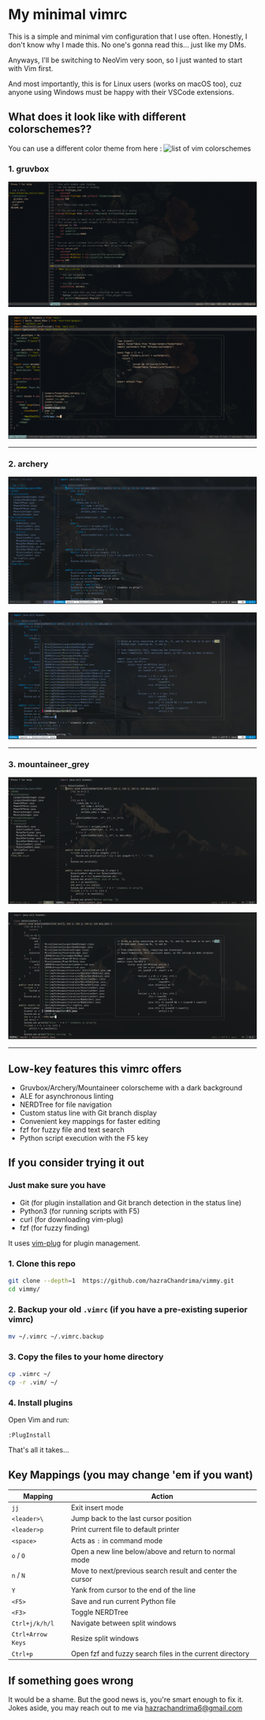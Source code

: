 # My minimal vimrc

This is a simple and minimal vim configuration that I use often.
Honestly, I don't know why I made this. No one's gonna read this... just like my DMs.

Anyways, I'll be switching to NeoVim very soon, so I just wanted to start with Vim first.

And most importantly, this is for Linux users (works on macOS too), cuz anyone using Windows must be happy with their VSCode extensions.

## What does it look like with different colorschemes??

You can use a different color theme from here : ![list of vim colorschemes](https://github.com/rafi/awesome-vim-colorschemes)

### 1. gruvbox

![oopsie! it broke :\\](screenshots/gruvbox/nerdtree.png)

![what a shame, sorry :\\](screenshots/gruvbox/fzf.png)

---

### 2. archery 

![oopsie! it broke :\\](screenshots/archery/nerdtree.png)

![what a shame, sorry :\\](screenshots/archery/fzf.png)

---

### 3. mountaineer\_grey 

![oopsie! it broke :\\](screenshots/mountaineer/nerdtree.png)

![what a shame, sorry :\\](screenshots/mountaineer/fzf.png)

---

## Low-key features this vimrc offers
- Gruvbox/Archery/Mountaineer colorscheme with a dark background
- ALE for asynchronous linting
- NERDTree for file navigation
- Custom status line with Git branch display
- Convenient key mappings for faster editing
- fzf for fuzzy file and text search
- Python script execution with the F5 key

## If you consider trying it out

### Just make sure you have

* Git (for plugin installation and Git branch detection in the status line)
* Python3 (for running scripts with F5)
* curl (for downloading vim-plug)
* fzf (for fuzzy finding)

It uses [vim-plug](https://github.com/junegunn/vim-plug) for plugin management.

### 1. Clone this repo

```bash
git clone --depth=1  https://github.com/hazraChandrima/vimmy.git
cd vimmy/
```

### 2. Backup your old `.vimrc` (if you have a pre-existing superior vimrc)

```bash
mv ~/.vimrc ~/.vimrc.backup
```

### 3. Copy the files to your home directory

```bash
cp .vimrc ~/
cp -r .vim/ ~/
```

### 4. Install plugins

Open Vim and run:

```vim
:PlugInstall
```

That's all it takes...

## Key Mappings (you may change 'em if you want)

| Mapping           | Action                                                    |
| ----------------- | --------------------------------------------------------- |
| `jj`              | Exit insert mode                                          |
| `<leader>\`       | Jump back to the last cursor position                     |
| `<leader>p`       | Print current file to default printer                     |
| `<space>`         | Acts as `:` in command mode                               |
| `o` / `O`         | Open a new line below/above and return to normal mode     |
| `n` / `N`         | Move to next/previous search result and center the cursor |
| `Y`               | Yank from cursor to the end of the line                   |
| `<F5>`            | Save and run current Python file                          |
| `<F3>`            | Toggle NERDTree                                           |
| `Ctrl+j/k/h/l`    | Navigate between split windows                            |
| `Ctrl+Arrow Keys` | Resize split windows                                      |
| `Ctrl+p`          | Open fzf and fuzzy search files in the current directory  |


## If something goes wrong

It would be a shame. But the good news is, you're smart enough to fix it.
Jokes aside, you may reach out to me via hazrachandrima6@gmail.com
